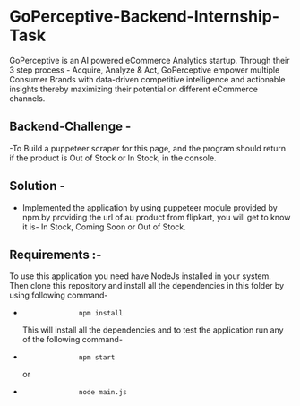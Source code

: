 # GoPerceptive-Backend-Internship-Task

GoPerceptive is an AI powered eCommerce Analytics startup. Through their 3 step process - Acquire, Analyze & Act, GoPerceptive empower multiple Consumer Brands with data-driven competitive intelligence and actionable insights thereby maximizing their potential on different eCommerce channels.

## Backend-Challenge -

-To Build a puppeteer scraper for this page, and the program should return if the product is Out of Stock or In Stock, in the console.

## Solution -

- Implemented the application by using puppeteer module provided by npm.by providing the url of au product from flipkart, you will get to know it is- In Stock, Coming Soon or Out of Stock.

## Requirements :-

To use this application you need have NodeJs installed in your system. Then clone this repository and install all the dependencies in this folder by using following command-

-                   npm install
  This will install all the dependencies and to test the application run any of the following command-
-                   npm start
  or
-                   node main.js
